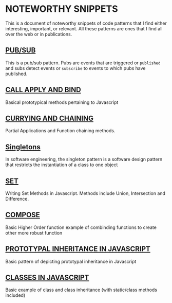 # NOTEWORTHY SNIPPETS
This is a document of noteworthy snippets of code patterns that I find either interesting, important, or relevant. All these patterns are ones that I find all over the web or in publications.

## [PUB/SUB](pubsub.js)
This is a pub/sub pattern. Pubs are events that are triggered or `published` and subs detect events or `subscribe` to events to which pubs have published.

## [CALL APPLY AND BIND](call-apply-bind.js)
Basical prototypical methods pertaining to Javascript

## [CURRYING AND CHAINING](currying-and-chaining.js)
Partial Applications and Function chaining methods.

## [Singletons](singleton.js)
In software engineering, the singleton pattern is a software design pattern that restricts the instantiation of a class to one object

## [SET](set.js)
Writing Set Methods in Javascript. Methods include Union, Intersection and Difference.

## [COMPOSE](compose.js)
Basic Higher Order function example of combinding functions to create other more robust function

## [PROTOTYPAL INHERITANCE IN JAVASCRIPT](prototypal-inheritance.js)
Basic pattern of depicting prototypal inheritance in Javascript

## [CLASSES IN JAVASCRIPT](class.js)
Basic example of class and class inheritance (with static/class methods included)
